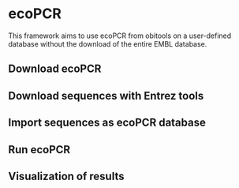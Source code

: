 # ecoPCR

This framework aims to use ecoPCR from obitools on a user-defined database without the download of the entire EMBL database.

## Download ecoPCR

## Download sequences with Entrez tools

## Import sequences as ecoPCR database

## Run ecoPCR

## Visualization of results
